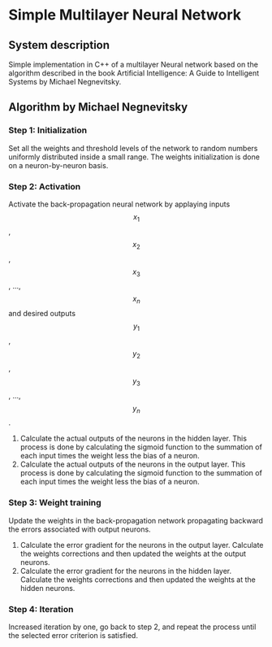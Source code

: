 # Simple Multilayer Neural Network

## System description

Simple implementation in C++ of a multilayer Neural network based on the algorithm described in the book Artificial Intelligence: A Guide to Intelligent Systems by Michael Negnevitsky. 

## Algorithm by Michael Negnevitsky

### Step 1: Initialization

Set all the weights and threshold levels of the network to random numbers uniformly distributed inside a small range. The weights initialization is done on a neuron-by-neuron basis. 

### Step 2: Activation

Activate the back-propagation neural network by applaying inputs $$x_{1}$$, $$x_{2}$$, $$x_{3}$$, ..., $$x_{n}$$ and desired outputs $$y_{1}$$, $$y_{2}$$, $$y_{3}$$, ..., $$y_{n}$$. 
1. Calculate the actual outputs of the neurons in the hidden layer. This process is done by calculating the sigmoid function to the summation of each input times the weight less the bias of a neuron. 
2. Calculate the actual outputs of the neurons in the output layer. This process is done by calculating the sigmoid function to the summation of each input times the weight less the bias of a neuron.

### Step 3: Weight training

Update the weights in the back-propagation network propagating backward the errors associated with output neurons.

1. Calculate the error gradient for the neurons in the output layer. Calculate the weights corrections and then updated the weights at the output neurons.
2. Calculate the error gradient for the neurons in the hidden layer. Calculate the weights corrections and then updated the weights at the hidden neurons.

### Step 4: Iteration

Increased iteration by one, go back to step 2, and repeat the process until the selected error criterion is satisfied.
